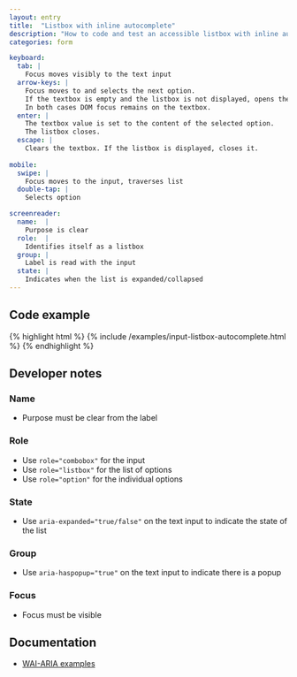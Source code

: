 ```yaml
---
layout: entry
title:  "Listbox with inline autocomplete"
description: "How to code and test an accessible listbox with inline autocomplete for the Web"
categories: form

keyboard:
  tab: |
    Focus moves visibly to the text input
  arrow-keys: |
    Focus moves to and selects the next option. 
    If the textbox is empty and the listbox is not displayed, opens the listbox and moves visual focus to the next option.
    In both cases DOM focus remains on the textbox.
  enter: |
    The textbox value is set to the content of the selected option.
    The listbox closes.
  escape: |
    Clears the textbox. If the listbox is displayed, closes it.
      
mobile:
  swipe: |
    Focus moves to the input, traverses list
  double-tap: |
    Selects option

screenreader:
  name:  |
    Purpose is clear
  role:  |
    Identifies itself as a listbox
  group: |
    Label is read with the input
  state: |
    Indicates when the list is expanded/collapsed
---
```


## Code example

{% highlight html %}
{% include /examples/input-listbox-autocomplete.html %}
{% endhighlight %}



## Developer notes

### Name
- Purpose must be clear from the label

### Role
- Use `role="combobox"` for the input
- Use `role="listbox"` for the list of options
- Use `role="option"` for the individual options

### State
- Use `aria-expanded="true/false"` on the text input to indicate the state of the list

### Group
- Use `aria-haspopup="true"` on the text input to indicate there is a popup

### Focus
- Focus must be visible

## Documentation
- [WAI-ARIA examples](https://www.w3.org/TR/wai-aria-practices/examples/combobox/aria1.1pattern/listbox-combo.html)